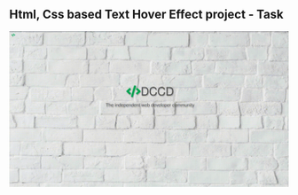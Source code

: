 Html, Css based Text Hover Effect project - Task
---

![CssTextHoverEffect](https://github.com/r4nd3l/CssTextHoverEffect/blob/master/img/sample.gif)
